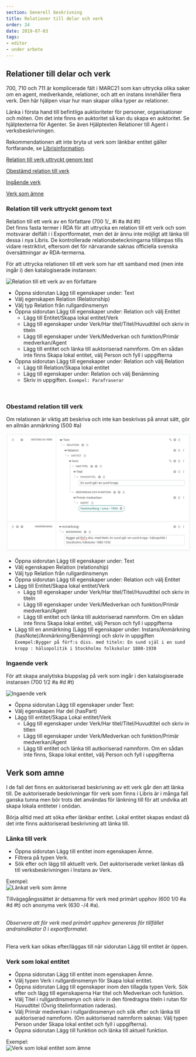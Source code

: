 ```yaml
---
section: Generell beskrivning
title: Relationer till delar och verk
order: 24
date: 2019-07-03
tags:
- editor
- under arbete
---
```


## Relationer till delar och verk 

700, 710 och 711 är komplicerade fält i MARC21 som kan uttrycka olika saker om en agent, medverkande, relationer, och att en instans innehåller flera verk. Den här hjälpen visar hur man skapar olika typer av relationer. 

Länka i första hand till befintliga auktioriteter för personer, organisationer och möten. Om det inte finns en auktoritet så kan du skapa en auktoritet. Se hjälptexterna för Agenter. Se även Hjälptexten Relationer till Agent i verksbeskrivningen.

Rekommendationen att inte bryta ut verk som länkbar entitet gäller fortfarande, se [Librisinformation](https://www.kb.se/samverkan-och-utveckling/nytt-fran-kb/nyheter-samverkan-och-utveckling/2018-05-30-verk-och-instans-i-startversionen-av-nya-libris.html).



[Relation till verk uttryckt genom text](#relation-till-verk-uttryckt-genom-text)

[Obestämd relation till verk](#obestamd-relation-till-verk)

[Ingående verk](#ingaende-verk)

[Verk som ämne](#verk-som-amne)

   

### Relation till verk uttryckt genom text 
Relation till ett verk av en författare (700 1/_ #i #a #d #t)
<br/>
Det finns fasta termer i RDA för att uttrycka en relation till ett verk och som motsvarar delfält i i Exportformatet, men det är ännu inte möjligt att länka till dessa i nya Libris. De kontrollerade relationsbeteckningarna tillämpas tills vidare restriktivt, eftersom det för närvarande saknas officiella svenska översättningar av RDA-termerna.

För att uttrycka relationen till ett verk som har ett samband med (men inte ingår i) den katalogiserade instansen:

![Relation till ett verk av en författare](Relationverkauth.png) 

* Öppna sidorutan Lägg till egenskaper under: Text
* Välj egenskapen Relation (Relationship)
* Välj typ Relation från rullgardinsmenyn
* Öppna sidorutan Lägg till egenskaper under: Relation och välj Entitet
  * Lägg till Entitet/Skapa lokal entitet/Verk
  * Lägg till egenskaper under Verk/Har titel/Titel/Huvudtitel och skriv in titeln
  * Lägg till egenskaper under Verk/Medverkan och funktion/Primär medverkan/Agent
  * Lägg till entitet och länka till auktoriserad namnform. Om en sådan inte finns Skapa lokal entitet, välj Person och fyll i uppgifterna
* Öppna sidorutan Lägg till egenskaper under: Relation och välj Relation
  * Lägg till Relation/Skapa lokal entitet
  * Lägg till egenskaper under: Relation och välj Benämning
  * Skriv in uppgiften. ```Exempel: Parafraserar```

 <br/>

### Obestamd relation till verk 
Om relationen är viktig att beskriva och inte kan beskrivas på annat sätt, gör en allmän anmärkning (500 #a)


![Obestämd relation till ett verk](Obestrelationverk.png) 

* Öppna sidorutan Lägg till egenskaper under: Text
* Välj egenskapen Relation (relationship)
* Välj typ Relation från rullgardinsmenyn
* Öppna sidorutan Lägg till egenskaper under: Relation och välj Entitet
* Lägg till Entitet/Skapa lokal entitet/Verk
  * Lägg till egenskaper under Verk/Har titel/Titel/Huvudtitel och skriv in titeln
  * Lägg till egenskaper under Verk/Medverkan och funktion/Primär medverkan/Agent
  * Lägg till entitet och länka till auktoriserad namnform. Om en sådan inte finns Skapa lokal entitet, välj Person och fyll i uppgifterna
* Lägg till en anmärkning (Lägg till egenskaper under: Instans/Anmärkning (hasNote)/Anmärkning/Benämning) och skriv in uppgiften
<br/>```Exempel:Bygger på förf:s diss. med titeln: En sund själ i en sund kropp : hälsopolitik i Stockholms folkskolor 1880-1930```

### Ingaende verk
För att skapa analytiska biuppslag på verk som ingår i den katalogiserade instansen (700 1/2 #a #d #t)

![Ingaende verk](Ingaendeverk.png) 
* Öppna sidorutan Lägg till egenskaper under Text:
* Välj egenskapen Har del (hasPart)
* Lägg till entitet/Skapa Lokal entitet/Verk
  * Lägg till egenskaper under Verk/Har titel/Titel/Huvudtitel och skriv in titlen
  * Lägg till egenskaper under Verk/Medverkan och funktion/Primär medverkan/Agent
  * Lägg till entitet och länka till autkoriserad namnform. Om en sådan inte finns, Skapa lokal entitet, välj Person och fyll i uppgifterna
 
## Verk som amne
I de fall det finns en auktoriserad beskrivning av ett verk går den att länka till. De auktoriserade beskrivningar för verk som finns i Libris är i många fall ganska tunna men bör trots det användas för länkning till för att undvika att skapa lokala entiteter i onödan.

Börja alltid med att söka efter länkbar entitet. Lokal entitet skapas endast då det inte finns auktoriserad beskrivning att länka till. 

### Länka till verk
* Öppna sidorutan Lägg till entitet inom egenskapen Ämne.
* Filtrera på typen Verk.
* Sök efter och lägg till aktuellt verk. Det auktoriserade verket länkas då till verksbeskrivningen i Instans av Verk.

Exempel:
</br>![Länkat verk som ämne](LankatVerkAmne.png)

Tillvägagångssättet är detsamma för verk med primärt upphov (600 1/0 #a #d #t) och anonyma verk (630 -/4 #a).

</br>*Observera att för verk med primärt upphov genereras för tillfället andraindikator 0 i exportformatet.*

</br>Flera verk kan sökas efter/läggas till när sidorutan Lägg till entitet är öppen.

### Verk som lokal entitet
* Öppna sidorutan Lägg till entitet inom egenskapen Ämne.
* Välj typen Verk i rullgardinsmenyn för Skapa lokal entitet.
* Öppna sidorutan Lägg till egenskaper inom den tillagda typen Verk. Sök efter och lägg till egenskaperna Har titel och Medverkan och funktion.
* Välj Titel i rullgardinsmenyn och skriv in den föredragna titeln i rutan för Huvudtitel (Övrig titelinformation raderas).
* Välj Primär medverkan i rullgardinsmenyn och sök efter och länka till auktoriserad namnform. (Om auktoriserad namnform saknas: Välj typen Person under Skapa lokal entitet och fyll i uppgifterna).
* Öppna sidorutan Lägg till funktion och länka till aktuell funktion.

Exempel:
</br>![Verk som lokal entitet som ämne](VerkLokalEntitetAmne.png)
